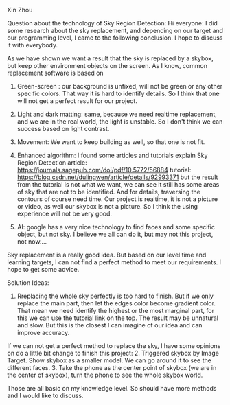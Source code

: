 Xin Zhou

Question about the technology of Sky Region Detection:
Hi everyone:
I did some research about the sky replacement, and depending on our target and our programming level, I came to the following conclusion. I hope to discuss it with everybody.

As we have shown we want a result that the sky is replaced by a skybox, but keep other environment objects on the screen.
As I know, common replacement software is based on 
1. Green-screen : our background is unfixed, will not be green or any other specific colors. That way it is hard to identify details. So I think that one will not get a perfect result for our project.
2. Light and dark matting: same, because we need realtime replacement, and we are in the real world, the light is unstable. So I don't think we can success based on light contrast.
3. Movement: We want to keep building as well, so that one is not fit.
4. Enhanced algorithm:
I found some articles and tutorials explain Sky Region Detection
    article: https://journals.sagepub.com/doi/pdf/10.5772/56884
    tutorial: https://blog.csdn.net/dulingwen/article/details/92993371
but the result from the tutorial is not what we want, we can see it still has some areas of sky that are not to be identified. And for details, traversing the contours of course need time. Our project is realtime, it is not a picture or video, as well our skybox is not a picture. So I think the using experience will not be very good.

5. AI: google has a very nice technology to find faces and some specific object, but not sky. I believe we all can do it, but may not this project, not now....

Sky replacement is a really good idea. But based on our level time and learning targets, I can not find a perfect method to meet our requirements. 
I hope to get some advice. 





Solution Ideas:
1. Rreplacing the whole sky perfectly is too hard to finish. But if we only replace the main part, then let the edges color become gradient color. That mean we need identify the highest or the most marginal part, for this we can use the tutorial link on the top. The result may be unnatural and slow. But this is the closest I can imagine of our idea and can improve accuracy.

If we can not get a perfect method to replace the sky, I have some opinions on do a little bit change to finish this project:
2. Triggered skybox by Image Target. Show skybox as a smaller model. We can go around it to see the different faces.
3. Take the phone as the center point of skybox (we are in the center of skybox), turn the phone to see the whole skybox world.

Those are all basic on my knowledge level. So should have more methods and I would like to discuss.